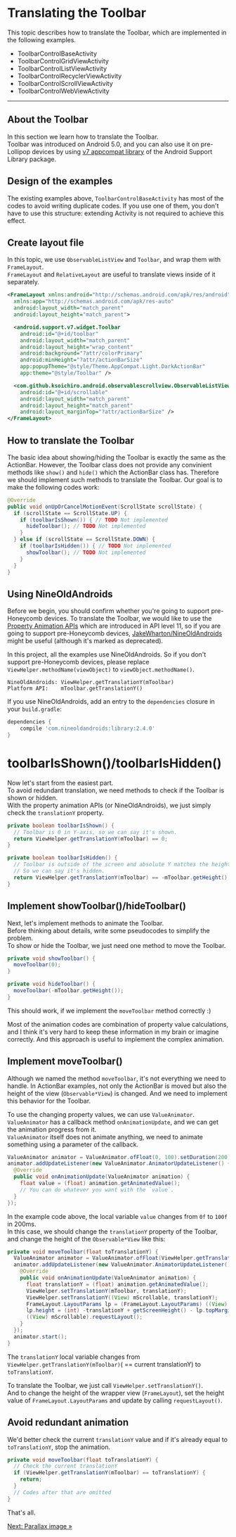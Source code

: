 # Translating the Toolbar

This topic describes how to translate the Toolbar,
which are implemented in the following examples.

* ToolbarControlBaseActivity
* ToolbarControlGridViewActivity
* ToolbarControlListViewActivity
* ToolbarControlRecyclerViewActivity
* ToolbarControlScrollViewActivity
* ToolbarControlWebViewActivity

---

## About the Toolbar

In this section we learn how to translate the Toolbar.  
Toolbar was introduced on Android 5.0, and you can also use it on pre-Lollipop devices
by using [v7 appcompat library](http://developer.android.com/tools/support-library/features.html#v7-appcompat)
of the Android Support Library package.

## Design of the examples

The existing examples above, `ToolbarControlBaseActivity` has most of the codes to avoid writing duplicate codes.
If you use one of them, you don't have to use this structure: extending Activity is not required to achieve this effect.

## Create layout file

In this topic, we use `ObservableListView` and `Toolbar`, and wrap them with `FrameLayout`.  
`FrameLayout` and `RelativeLayout` are useful to translate views inside of it separately.

```xml
<FrameLayout xmlns:android="http://schemas.android.com/apk/res/android"
  xmlns:app="http://schemas.android.com/apk/res-auto"
  android:layout_width="match_parent"
  android:layout_height="match_parent">

  <android.support.v7.widget.Toolbar
    android:id="@+id/toolbar"
    android:layout_width="match_parent"
    android:layout_height="wrap_content"
    android:background="?attr/colorPrimary"
    android:minHeight="?attr/actionBarSize"
    app:popupTheme="@style/Theme.AppCompat.Light.DarkActionBar"
    app:theme="@style/Toolbar" />

  <com.github.ksoichiro.android.observablescrollview.ObservableListView
    android:id="@+id/scrollable"
    android:layout_width="match_parent"
    android:layout_height="match_parent"
    android:layout_marginTop="?attr/actionBarSize" />
</FrameLayout>
```

## How to translate the Toolbar

The basic idea about showing/hiding the Toolbar is exactly the same as the ActionBar.
However, the Toolbar class does not provide any convinient methods like `show()` and `hide()` which the ActionBar class has.
Therefore we should implement such methods to translate the Toolbar.
Our goal is to make the following codes work:

```java
@Override
public void onUpOrCancelMotionEvent(ScrollState scrollState) {
  if (scrollState == ScrollState.UP) {
    if (toolbarIsShown()) { // TODO Not implemented
      hideToolbar(); // TODO Not implemented
    }
  } else if (scrollState == ScrollState.DOWN) {
    if (toolbarIsHidden()) { // TODO Not implemented
      showToolbar(); // TODO Not implemented
    }
  }
}
```

## Using NineOldAndroids

Before we begin, you should confirm whether you're going to support pre-Honeycomb devices.
To translate the Toolbar, we would like to use the [Property Animation APIs](http://developer.android.com/guide/topics/graphics/prop-animation.html)
which are introduced in API level 11, so if you are going to support pre-Honeycomb devices,
[JakeWharton/NineOldAndroids](https://github.com/JakeWharton/NineOldAndroids/) might be useful (although it's marked as deprecated).

In this project, all the examples use NineOldAndroids.
So if you don't support pre-Honeycomb devices, please replace `ViewHelper.methodName(viewObject)` to `viewObject.methodName()`.

```
NineOldAndroids: ViewHelper.getTranslationY(mToolbar)
Platform API:    mToolbar.getTranslationY()
```

If you use NineOldAndroids, add an entry to the `dependencies` closure in your `build.gradle`:

```gradle
dependencies {
    compile 'com.nineoldandroids:library:2.4.0'
}
```

# toolbarIsShown()/toolbarIsHidden()

Now let's start from the easiest part.  
To avoid redundant translation, we need methods to check if the Toolbar is shown or hidden.  
With the property animation APIs (or NineOldAndroids), we just simply check the `translationY` property.

```java
private boolean toolbarIsShown() {
  // Toolbar is 0 in Y-axis, so we can say it's shown.
  return ViewHelper.getTranslationY(mToolbar) == 0;
}

private boolean toolbarIsHidden() {
  // Toolbar is outside of the screen and absolute Y matches the height of it.
  // So we can say it's hidden.
  return ViewHelper.getTranslationY(mToolbar) == -mToolbar.getHeight();
}
```

## Implement showToolbar()/hideToolbar()

Next, let's implement methods to animate the Toolbar.  
Before thinking about details, write some pseudocodes to simplify the problem.  
To show or hide the Toolbar, we just need one method to move the Toolbar.

```java
private void showToolbar() {
  moveToolbar(0);
}

private void hideToolbar() {
  moveToolbar(-mToolbar.getHeight());
}
```

This should work, if we implement the `moveToolbar` method correctly :)

Most of the animation codes are combination of property value calculations,
and I think it's very hard to keep these information in my brain or imagine correctly.
And this approach is useful to implement the complex animation.

## Implement moveToolbar()

Although we named the method `moveToolbar`, it's not everything we need to handle.
In ActionBar examples, not only the ActionBar is moved but also the height of the view (`Observable*View`) is changed.
And we need to implement this behavior for the Toolbar.

To use the changing property values, we can use `ValueAnimator`.  
`ValueAnimator` has a callback method `onAnimationUpdate`, and we can get the animation progress from it.  
`ValueAnimator` itself does not animate anything, we need to animate something using a parameter of the callback.

```java
ValueAnimator animator = ValueAnimator.ofFloat(0, 100).setDuration(200);
animator.addUpdateListener(new ValueAnimator.AnimatorUpdateListener() {
  @Override
  public void onAnimationUpdate(ValueAnimator animation) {
    float value = (float) animation.getAnimatedValue();
    // You can do whatever you want with the `value`.
  }
});
```

In the example code above, the local variable `value` changes from `0f` to `100f` in 200ms.  
In this case, we should change the `translationY` property of the Toolbar,
and change the height of the `Observable*View` like this:

```java
private void moveToolbar(float toTranslationY) {
  ValueAnimator animator = ValueAnimator.ofFloat(ViewHelper.getTranslationY(mToolbar), toTranslationY).setDuration(200);
  animator.addUpdateListener(new ValueAnimator.AnimatorUpdateListener() {
    @Override
    public void onAnimationUpdate(ValueAnimator animation) {
      float translationY = (float) animation.getAnimatedValue();
      ViewHelper.setTranslationY(mToolbar, translationY);
      ViewHelper.setTranslationY((View) mScrollable, translationY);
      FrameLayout.LayoutParams lp = (FrameLayout.LayoutParams) ((View) mScrollable).getLayoutParams();
      lp.height = (int) -translationY + getScreenHeight() - lp.topMargin;
      ((View) mScrollable).requestLayout();
    }
  });
  animator.start();
}
```

The `translationY` local variable changes from `ViewHelper.getTranslationY(mToolbar)`( == current translationY)
to `toTranslationY`.

To translate the Toolbar, we just call `ViewHelper.setTranslationY()`.  
And to change the height of the wrapper view (`FrameLayout`), set the height value of `FrameLayout.LayoutParams`
and update by calling `requestLayout()`.

## Avoid redundant animation

We'd better check the current `translationY` value
and if it's already equal to `toTranslationY`, stop the animation.

```java
private void moveToolbar(float toTranslationY) {
  // Check the current translationY
  if (ViewHelper.getTranslationY(mToolbar) == toTranslationY) {
    return;
  }
  // Codes after that are omitted
}
```

That's all.

[Next: Parallax image &raquo;](../../docs/basic/parallax-image.md)
